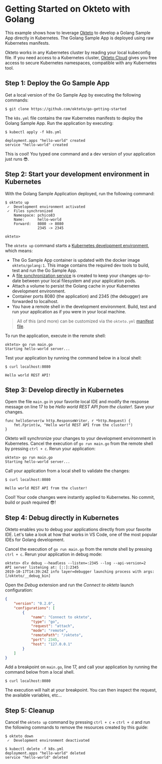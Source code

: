 # Getting Started on Okteto with Golang

This example shows how to leverage [Okteto](https://github.com/okteto/okteto) to develop a Golang Sample App directly in Kubernetes. The Golang Sample App is deployed using raw Kubernetes manifests.

Okteto works in any Kubernetes cluster by reading your local kubeconfig file. If you need access to a Kubernetes cluster, [Okteto Cloud](https://cloud.okteto.com) gives you free access to secure Kubernetes namespaces, compatible with any Kubernetes tool.

## Step 1: Deploy the Go Sample App

Get a local version of the Go Sample App by executing the following commands:

```console
$ git clone https://github.com/okteto/go-getting-started
```

The `k8s.yml` file contains the raw Kubernetes manifests to deploy the Golang Sample App. Run the application by executing:

```console
$ kubectl apply -f k8s.yml
```

```console
deployment.apps "hello-world" created
service "hello-world" created
```

This is cool! You typed one command and a dev version of your application just runs 😎. 

## Step 2: Start your development environment in Kubernetes

With the Golang Sample Application deployed, run the following command:

```console
$ okteto up
 ✓  Development environment activated
 ✓  Files synchronized
    Namespace: pchico83
    Name:      hello-world
    Forward:   8080 -> 8080
               2345 -> 2345

okteto>
```

The `okteto up` command starts a [Kubernetes development environment](https://okteto.com/docs/reference/development-environment/index.html), which means:

- The Go Sample App container is updated with the docker image `okteto/golang:1`. This image contains the required dev tools to build, test and run the Go Sample App.
- A [file synchronization service](https://okteto.com/docs/reference/file-synchronization/index.html) is created to keep your changes up-to-date between your local filesystem and your application pods.
- Attach a volume to persist the Golang cache in your Kubernetes development environment.
- Container ports 8080 (the application) and 2345 (the debugger) are forwarded to localhost.
- You have a remote shell in the development environment. Build, test and run your application as if you were in your local machine.

> All of this (and more) can be customized via the `okteto.yml` [manifest file](https://okteto.com/docs/reference/manifest/index.html).


To run the application, execute in the remote shell:

```console
okteto> go run main.go
Starting hello-world server...
```

Test your application by running the command below in a local shell:

```console
$ curl localhost:8080
```

```console
Hello world REST API!
```

## Step 3: Develop directly in Kubernetes

Opem the file `main.go` in your favorite local IDE and modify the response message on line 17 to be *Hello world REST API from the cluster!*. Save your changes.

```golang
func helloServer(w http.ResponseWriter, r *http.Request) {
	fmt.Fprint(w, "Hello world REST API from the cluster!")
}
```

Okteto will synchronize your changes to your development environnment in Kubernetes. Cancel the execution of `go run main.go` from the remote shell by pressing `ctrl + c`. Rerun your application:

```console
okteto> go run main.go
Starting hello-world server...
```

Call your application from a local shell to validate the changes:

```console
$ curl localhost:8080
```

```console
Hello world REST API from the cluster!
```

Cool! Your code changes were instantly applied to Kubernetes. No commit, build or push required 😎!

## Step 4: Debug directly in Kubernetes

Okteto enables you to debug your applications directly from your favorite IDE. Let's take a look at how that works in VS Code, one of the most popular IDEs for Golang development.

Cancel the execution of `go run main.go` from the remote shell by pressing `ctrl + c`. Rerun your application in debug mode:

```console
okteto> dlv debug --headless --listen=:2345 --log --api-version=2
API server listening at: [::]:2345
2019-10-17T14:39:24Z info layer=debugger launching process with args: [/okteto/__debug_bin]
```

Open the _Debug_ extension and run the *Connect to okteto* launch configuration:

```json
{
    "version": "0.2.0",
    "configurations": [
        {
            "name": "Connect to okteto",
            "type": "go",
            "request": "attach",
            "mode": "remote",
            "remotePath": "/okteto",
            "port": 2345,
            "host": "127.0.0.1"
        }
    ]
}
```

 Add a breakpoint on `main.go`, line 17, and call your application by running the command below from a local shell.

```console
$ curl localhost:8080
```

The execution will halt at your breakpoint. You can then inspect the request, the available variables, etc...

## Step 5: Cleanup

Cancel the `okteto up` command by pressing `ctrl + c` + `ctrl + d` and run the following commands to remove the resources created by this guide: 

```console
$ okteto down
 ✓  Development environment deactivated
```

```console
$ kubectl delete -f k8s.yml
deployment.apps "hello-world" deleted
service "hello-world" deleted
```
